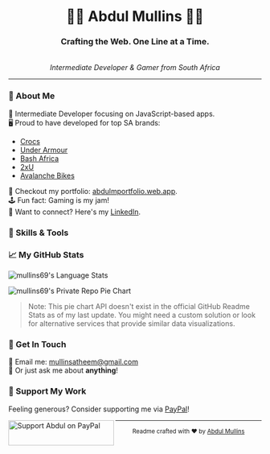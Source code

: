<h1 align="center">👨‍💻 Abdul Mullins 👨‍💻</h1>
<h3 align="center">Crafting the Web. One Line at a Time.</h3>
<div align="center">
<!--     <img src="path-to-your-avatar-or-image" alt="Abdul Mullins' Avatar" width="150"> -->
    <br>
    <em>Intermediate Developer & Gamer from South Africa</em>
</div>

---

### 🎯 About Me

👾 Intermediate Developer focusing on JavaScript-based apps.  
🖥️ Proud to have developed for top SA brands:  
   - [Crocs](https://crocssa.co.za/)
   - [Under Armour](https://underarmour.co.za)
   - [Bash Africa](https://bashafrica.com)
   - [2xU](https://2xu.co.za/)
   - [Avalanche Bikes](https://avalanchebikes.co.za/)

🎨 Checkout my portfolio: [abdulmportfolio.web.app](http://abdulmportfolio.web.app/).  
🕹️ Fun fact: Gaming is my jam!  
💼 Want to connect? Here's my [LinkedIn](https://www.linkedin.com/in/abdul-atheem-mullins-4a0229222/).


### 🔧 Skills & Tools

<p align="left">
<!-- List out your skills with their icons. This is just an example from what you provided -->
<!-- <img src="https://raw.githubusercontent.com/devicons/devicon/master/icons/bootstrap/bootstrap-plain-wordmark.svg" alt="Bootstrap" width="40" height="40" />  -->
<!-- <img src="https://raw.githubusercontent.com/devicons/devicon/master/icons/css3/css3-original-wordmark.svg" alt="CSS3" width="40" height="40" />  -->
<!-- <img src="https://devicon.dev/path-to-reactnative-icon" alt="React Native" width="40" height="40" />  -->
<!-- <img src="https://devicon.dev/path-to-nextjs-icon" alt="Next.js" width="40" height="40" />  -->

<!-- Add more as per your skills -->
</p>

### 📈 My GitHub Stats

<p>
<img align="center" src="https://github-readme-stats.vercel.app/api/top-langs?username=mullins69&show_icons=true&locale=en&layout=compact" alt="mullins69's Language Stats" />
</p>

<p>
<img align="center" src="https://github-readme-stats.vercel.app/api/pie-repo?username=mullins69" alt="mullins69's Private Repo Pie Chart" />
</p>

> Note: This pie chart API doesn't exist in the official GitHub Readme Stats as of my last update. You might need a custom solution or look for alternative services that provide similar data visualizations.

### 💌 Get In Touch

📧 Email me: [mullinsatheem@gmail.com](mailto:mullinsatheem@gmail.com)  
💬 Or just ask me about **anything**!

### 🤝 Support My Work

Feeling generous? Consider supporting me via [PayPal](https://paypal.me/abdulmullins)!

<p>
<a href="https://paypal.me/abdulmullins"><img align="left" src="http://www.logo-designer.co/wp-content/uploads/2014/05/PayPal-logo-design-Yves-Behar-Fuseproject.jpg" height="50" width="210" alt="Support Abdul on PayPal" /></a>
</p>

---

<div align="center">
    <sub>Readme crafted with ❤️ by <a href="https://github.com/mullins69">Abdul Mullins</a></sub>
</div>
